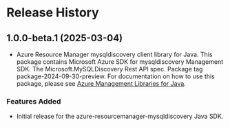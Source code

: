 # Release History

## 1.0.0-beta.1 (2025-03-04)

- Azure Resource Manager mysqldiscovery client library for Java. This package contains Microsoft Azure SDK for mysqldiscovery Management SDK. The Microsoft.MySQLDiscovery Rest API spec. Package tag package-2024-09-30-preview. For documentation on how to use this package, please see [Azure Management Libraries for Java](https://aka.ms/azsdk/java/mgmt).
### Features Added

- Initial release for the azure-resourcemanager-mysqldiscovery Java SDK.
